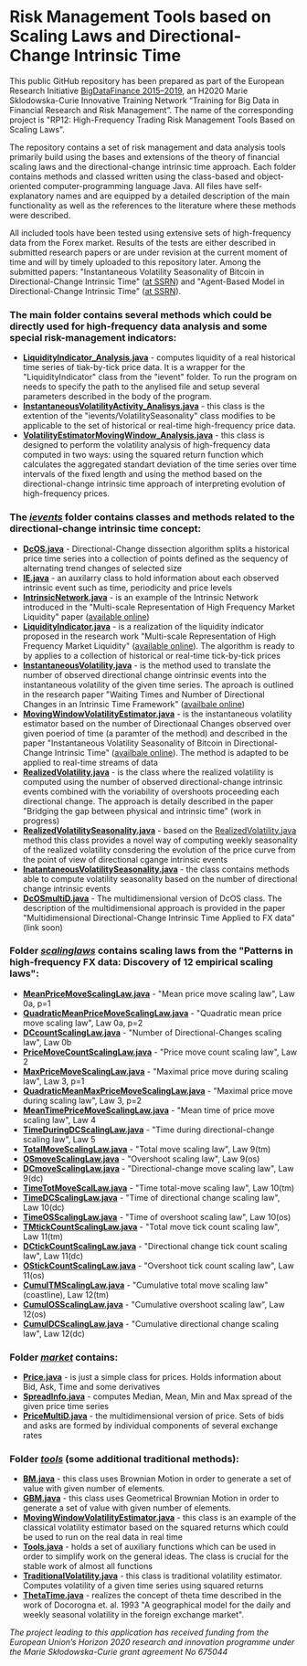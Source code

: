 # Risk Management Tools based on Scaling Laws and Directional-Change Intrinsic Time

This public GitHub repository has been prepared as part of the European Research Initiative <a href="http://bigdatafinance.eu/">BigDataFinance 2015–2019</a>, an H2020 Marie Sklodowska-Curie Innovative Training Network “Training for Big Data in Financial Research and Risk Management”. The name of the corresponding project is "RP12: High-Frequency Trading Risk Management Tools Based on Scaling Laws". 

The repository contains a set of risk management and data analysis tools primarily build using the bases and extensions of the theory of financial scaling laws and the directional-change intrinsic time approach. Each folder contains methods and classed written using the class-based and object-oriented computer-programming language Java. All files have self-explanatory names and are equipped by a detailed description of the main functionality as well as the references to the literature where these methods were described.

All included tools have been tested using extensive sets of high-frequency data from the Forex market. Results of the tests are either described in submitted research papers or are under revision at the current moment of time and will by timely uploaded to this repository later. Among the submitted papers: "Instantaneous Volatility Seasonality of Bitcoin in Directional-Change Intrinsic Time" (<a href="https://papers.ssrn.com/sol3/papers.cfm?abstract_id=3243797">at SSRN</a>) and "Agent-Based Model in Directional-Change Intrinsic Time" (<a href="https://papers.ssrn.com/sol3/papers.cfm?abstract_id=3240456">at SSRN</a>).

<h3>The main folder contains several methods which could be directly used for high-frequency data analysis and some special risk-management indicators:</h3>

<ul>
<li><strong><a href="https://github.com/VladUZH/VlPetrov/blob/master/src/LiquidityIndicator_Analysis.java">LiquidityIndicator_Analysis.java</a></strong> - computes liquidity of a real historical time series of tiak-by-tick price data. It is a wrapper for the "LiquidityIndicator" class from the "ievent" folder. To run the program on needs to specify the path to the anylised file and setup several parameters described in the body of the program.</li>
<li><strong><a href="https://github.com/VladUZH/VlPetrov/blob/master/src/InstantaneousVolatilityActivity_Analisys.java">InstantaneousVolatilityActivity_Analisys.java</a></strong> - this class is the extention of the "ievents/VolatilitySeasonality" class modifies to be applicable to the set of historical or real-time high-frequency price data.</li>
<li><strong><a href="https://github.com/VladUZH/VlPetrov/blob/master/src/VolatilityEstimatorMovingWindow_Analysis.java">VolatilityEstimatorMovingWindow_Analysis.java</a></strong> - this class is designed to perform the volatility analysis of high-frequency data computed in two ways: using the squared return function which calculates the aggregated standart deviation of the time series over time intervals of the fixed length and using the method based on the directional-change intrinsic time approach of interpreting evolution of high-frequency prices.</li>
</ul>


<h3>The <em><a href="https://github.com/VladUZH/VlPetrov/tree/master/src/ievents">ievents</a></em> folder contains classes and methods related to the directional-change intrinsic time concept: </h3>

<ul>
<li><strong><a href="https://github.com/VladUZH/VlPetrov/blob/master/src/ievents/DcOS.java">DcOS.java</a></strong> - Directional-Change dissection algorithm splits a historical price time series into a collection of points defined as the sequency of alternating trend changes of selected size</li>
<li><strong><a href="https://github.com/VladUZH/VlPetrov/blob/master/src/ievents/IE.java">IE.java</a></strong> - an auxilarry class to hold information about each observed intrinsic event such as time, periodicity and price levels</li>
<li><strong><a href="https://github.com/VladUZH/VlPetrov/blob/master/src/ievents/IntrinsicNetwork.java">IntrinsicNetwork.java</a></strong> - is an example of the Intrinsic Network introduced in the "Multi-scale Representation of High Frequency Market Liquidity" paper (<a href="https://content.iospress.com/articles/algorithmic-finance/af054">available online</a>)</li>
<li><strong><a href="https://github.com/VladUZH/VlPetrov/blob/master/src/ievents/LiquidityIndicator.java">LiquidityIndicator.java</a></strong> - is a realization of the liquidity indicator proposed in the research work "Multi-scale Representation of High Frequency Market Liquidity" (<a href="https://content.iospress.com/articles/algorithmic-finance/af054">available online</a>). The algorithm is ready to by applies to a collection of historical or real-time tick-by-tick prices</li>
<li><strong><a href="https://github.com/VladUZH/VlPetrov/blob/master/src/ievents/InstantaneousVolatility.java">InstantaneousVolatility.java</a></strong> - is the method used to translate the number of observed directional change ointrinsic events into the instantaneous volatility of the given time series. The aproach is outlined in the research paper "Waiting Times and Number of Directional Changes in an Intrinsic Time Framework" (<a href="https://papers.ssrn.com/sol3/papers.cfm?abstract_id=3243797">availbale online</a>)</li>
<li><strong><a href="https://github.com/VladUZH/VlPetrov/blob/master/src/ievents/MovingWindowVolatilityEstimator.java">MovingWindowVolatilityEstimator.java</a></strong> - is the instantaneous volatility estimator based on the number of Directionaal Changes observed over given poeriod of time (a paramter of the method) and described in the paper "Instantaneous Volatility Seasonality of Bitcoin in Directional-Change Intrinsic Time" (<a href="https://papers.ssrn.com/sol3/papers.cfm?abstract_id=3243797">availbale online</a>). The method is adapted to be applied to real-time streams of data</li>
<li><strong><a href="https://github.com/VladUZH/VlPetrov/blob/master/src/ievents/RealizedVolatility.java">RealizedVolatility.java</a></strong> - is the class where the realized volatility is computed using the number of observed directional-change intrinsic events combined with the voriability of overshoots proceeding each directional change. The approach is detaily described in the paper "Bridging the gap between physical and intrinsic time" (work in progress)</li>
<li><strong><a href="https://github.com/VladUZH/VlPetrov/blob/master/src/ievents/RealizedVolatilitySeasonality.java">RealizedVolatilitySeasonality.java</a></strong> - based on the <a href="https://github.com/VladUZH/VlPetrov/blob/master/src/ievents/RealizedVolatility.java">RealizedVolatility.java</a> method this class provides a novel way of computing weekly seasonality of the realized volatility consdering the evolution of the price curve from the point of view of directional cgange intrinsic events</li>
<li><strong><a href="https://github.com/VladUZH/VlPetrov/blob/master/src/ievents/InstantaneousVolatilitySeasonality.java">InatantaneousVolatilitySeasonality.java</a></strong> - the class contains methods able to compute volatility seasonality based on the number of directional change intrinsic events</li>
<li><strong><a href="https://github.com/VladUZH/VlPetrov/blob/master/src/ievents/DcOSmultD.java">DcOSmultiD.java</a></strong> - The multidimensional version of DcOS class. The description of the multidimensional approach is provided in the paper "Multidimensional Directional-Change Intrinsic Time Applied to FX data" (link soon)</li>
</ul>

<h3>Folder <em><a href="https://github.com/VladUZH/VlPetrov/tree/master/src/scalinglaws">scalinglaws</a></em> contains scaling laws from the "Patterns in high-frequency FX data: Discovery of 12 empirical scaling laws":</h3>
<ul>
<li><strong><a href="https://github.com/VladUZH/VlPetrov/blob/master/src/scalinglaws/MeanPriceMoveScalingLaw.java">MeanPriceMoveScalingLaw.java</a></strong> - "Mean price move scaling law", Law 0a, p=1</li>
<li><strong><a href="https://github.com/VladUZH/VlPetrov/blob/master/src/scalinglaws/QuadraticMeanPriceMoveScalingLaw.java">QuadraticMeanPriceMoveScalingLaw.java</a></strong> - "Quadratic mean price move scaling law", Law 0a, p=2</li>
<li><strong><a href="https://github.com/VladUZH/VlPetrov/blob/master/src/scalinglaws/DCcountScalingLaw.java">DCcountScalingLaw.java</a></strong> - "Number of Directional-Changes scaling law", Law 0b </li>
<li><strong><a href="https://github.com/VladUZH/VlPetrov/blob/master/src/scalinglaws/PriceMoveCountScalingLaw.java">PriceMoveCountScalingLaw.java</a></strong> - "Price move count scaling law", Law 2</li>
<li><strong><a href="https://github.com/VladUZH/VlPetrov/blob/master/src/scalinglaws/MaxPriceMoveScalingLaw.java">MaxPriceMoveScalingLaw.java</a></strong> - "Maximal price move during scaling law", Law 3, p=1</li>
<li><strong><a href="https://github.com/VladUZH/VlPetrov/blob/master/src/scalinglaws/QuadraticMeanMaxPriceMoveScalingLaw.java">QuadraticMeanMaxPriceMoveScalingLaw.java</a></strong> - "Maximal price move during scaling law", Law 3, p=2</li>
<li><strong><a href="https://github.com/VladUZH/VlPetrov/blob/master/src/scalinglaws/MeanTimePriceMoveScalingLaw.java">MeanTimePriceMoveScalingLaw.java</a></strong> - "Mean time of price move scaling law", Law 4</li>
<li><strong><a href="https://github.com/VladUZH/VlPetrov/blob/master/src/scalinglaws/TimeDuringDCScalingLaw.java">TimeDuringDCScalingLaw.java</a></strong> - "Time during directional-change scaling law", Law 5</li>
<li><strong><a href="https://github.com/VladUZH/VlPetrov/blob/master/src/scalinglaws/TotalMoveScalingLaw.java">TotalMoveScalingLaw.java</a></strong> - "Total move scaling law", Law 9(tm)</li>
<li><strong><a href="https://github.com/VladUZH/VlPetrov/blob/master/src/scalinglaws/OSmoveScalingLaw.java">OSmoveScalingLaw.java</a></strong> - "Overshoot scaling law", Law 9(os)</li>
<li><strong><a href="https://github.com/VladUZH/VlPetrov/blob/master/src/scalinglaws/DCmoveScalingLaw.java">DCmoveScalingLaw.java</a></strong> - "Directional-change move scaling law", Law 9(dc)</li>
<li><strong><a href="https://github.com/VladUZH/VlPetrov/blob/master/src/scalinglaws/TimeTotMoveScalLaw.java">TimeTotMoveScalLaw.java</a></strong> - "Time total-move scaling law", Law 10(tm)</li>
<li><strong><a href="https://github.com/VladUZH/VlPetrov/blob/master/src/scalinglaws/TimeDCScalingLaw.java">TimeDCScalingLaw.java</a></strong> - "Time of directional change scaling law", Law 10(dc)</li>
<li><strong><a href="https://github.com/VladUZH/VlPetrov/blob/master/src/scalinglaws/TimeOSScalingLaw.java">TimeOSScalingLaw.java</a></strong> - "Time of overshoot scaling law", Law 10(os)</li>
<li><strong><a href="https://github.com/VladUZH/VlPetrov/blob/master/src/scalinglaws/TMtickCountScalingLaw.java">TMtickCountScalingLaw.java</a></strong> - "Total move tick count scaling law", Law 11(tm)</li>
<li><strong><a href="https://github.com/VladUZH/VlPetrov/blob/master/src/scalinglaws/DCtickCountScalingLaw.java">DCtickCountScalingLaw.java</a></strong> - "Directional change tick count scaling law", Law 11(dc)</li>
<li><strong><a href="https://github.com/VladUZH/VlPetrov/blob/master/src/scalinglaws/OStickCountScalingLaw.java">OStickCountScalingLaw.java</a></strong> - "Overshoot tick count scaling law", Law 11(os)</li>
<li><strong><a href="https://github.com/VladUZH/VlPetrov/blob/master/src/scalinglaws/CumulTMScalingLaw.java">CumulTMScalingLaw.java</a></strong> - "Cumulative total move scaling law" (coastline), Law 12(tm)</li>
<li><strong><a href="https://github.com/VladUZH/VlPetrov/blob/master/src/scalinglaws/CumulOSScalingLaw.java">CumulOSScalingLaw.java</a></strong> - "Cumulative overshoot scaling law", Law 12(os)</li>
<li><strong><a href="https://github.com/VladUZH/VlPetrov/blob/master/src/scalinglaws/CumulDCScalingLaw.java">CumulDCScalingLaw.java</a></strong> - "Cumulative directional change scaling law", Law 12(dc)</li>

</ul>

<h3>Folder <em><a href="https://github.com/VladUZH/VlPetrov/tree/master/src/market">market</a></em> contains:</h3>

<ul>
<li><strong><a href="https://github.com/VladUZH/VlPetrov/blob/master/src/market/Price.java">Price.java</a></strong> - is just a simple class for prices. Holds information about Bid, Ask, Time and some derivatives</li>
<li><strong><a href="https://github.com/VladUZH/VlPetrov/blob/master/src/market/SpreadInfo.java">SpreadInfo.java</a></strong> - computes Median, Mean, Min and Max spread of the given price time series</li>
<li><strong><a href="https://github.com/VladUZH/VlPetrov/blob/master/src/market/PriceMultiD.java">PriceMultiD.java</a></strong> - the multidimensional version of price. Sets of bids and asks are formed by individual components of several exchange rates</li>
</ul>

<h3>Folder <em><a href="https://github.com/VladUZH/VlPetrov/tree/master/src/tools">tools</a></em> (some additional traditional methods):</h3>

<ul>
<li><strong><a href="https://github.com/VladUZH/VlPetrov/blob/master/src/tools/BM.java">BM.java</a></strong> - this class uses Brownian Motion in order to generate a set of value with given number of elements.</li>
<li><strong><a href="https://github.com/VladUZH/VlPetrov/blob/master/src/tools/GBM.java">GBM.java</a></strong> - this class uses Geometrical Brownian Motion in order to generate a set of value with given number of elements.</li>
<li><strong><a href="https://github.com/VladUZH/VlPetrov/blob/master/src/tools/MovingWindowVolatilityEstimator.java">MovingWindowVolatilityEstimator.java</a></strong> - this class is an example of the classical volatility estimator based on the squared returns which could be used to run on the real data in real time</li>
<li><strong><a href="https://github.com/VladUZH/VlPetrov/blob/master/src/tools/Tools.java">Tools.java</a></strong> - holds a set of auxiliary functions which can be used in order to simplify work on the general ideas. The class is crucial for the stable work of almost all functions</li>
<li><strong><a href="https://github.com/VladUZH/VlPetrov/blob/master/src/tools/TraditionalVolatility.java">TraditionalVolatility.java</a></strong> - this class is traditional volatility estimator. Computes volatility of a given time series using squared returns</li>
<li><strong><a href="https://github.com/VladUZH/VlPetrov/blob/master/src/tools/ThetaTime.java">ThetaTime.java</a></strong> - realizes the concept of theta time described in the work of Docorogna et. al. 1993 "A geographical model for the daily and weekly seasonal volatility in the foreign exchange market".</li>
</ul>

<em>The project leading to this application has received funding from the European Union’s Horizon 2020 research and innovation programme under the Marie Skłodowska-Curie grant agreement No 675044</em>
